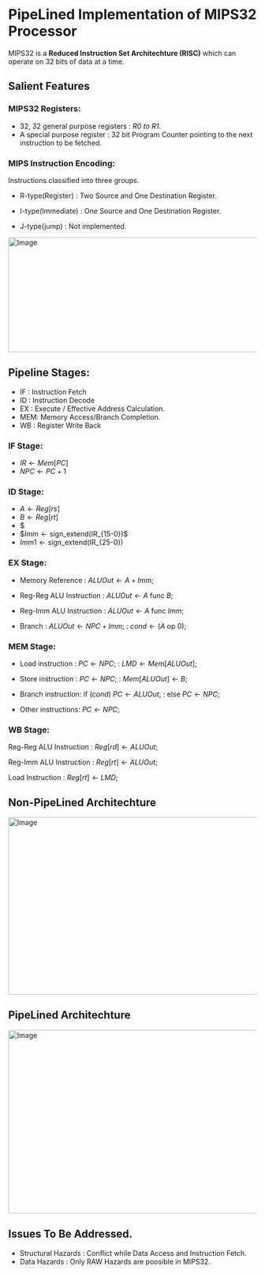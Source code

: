
# PipeLined Implementation of MIPS32 Processor

MIPS32 is a **Reduced Instruction Set Architechture (RISC)** which can operate on 32 bits of data at a time.

## Salient Features

### MIPS32 Registers:

* 32, 32 general purpose registers : *R0 to R1*.
* A special purpose register : 32 bit Program Counter pointing to the next instruction to be fetched.


### MIPS Instruction Encoding:
Instructions classified into three groups.
* R-type(Register) : Two Source and One Destination Register.

* I-type(Immediate) : One Source and One Destination Register. 

* J-type(jump) : Not implemented.

 <img width="523" height="233" alt="Image" src="https://github.com/user-attachments/assets/4614a59c-f91e-4610-a7e0-cc65246075c1" />

 ## Pipeline Stages:

 * IF : Instruction Fetch
 * ID : Instruction Decode
 * EX : Execute / Effective Address Calculation.
 * MEM: Memory Access/Branch Completion.
 * WB : Register Write Back

### IF Stage:
* $IR  \leftarrow Mem[PC]$
* $NPC \leftarrow PC + 1$ 

### ID Stage:
* $A    \leftarrow Reg[rs]$
* $B    \leftarrow Reg[rt]$
* $
* $$Imm  \leftarrow \text{sign\_extend}($IR_{15-0}$)$$
* $Imm1 \leftarrow \text{sign\_extend}($IR_{25-0}$)$

### EX Stage:
* Memory Reference        : $ALUOut \leftarrow A + Imm;$

* Reg-Reg ALU Instruction : $ALUOut \leftarrow A \text{ func } B;$

* Reg-Imm ALU Instruction : $ALUOut \leftarrow A \text{ func } Imm;$

* Branch                  : $ALUOut \leftarrow NPC + Imm;$
                          : $cond \leftarrow (A \text{ op } 0);$

### MEM Stage:
* Load instruction  : $PC \leftarrow NPC;$
                    : $LMD \leftarrow Mem[ALUOut];$

* Store instruction : $PC \leftarrow NPC;$
                    : $Mem[ALUOut] \leftarrow B;$

* Branch instruction: $\text{if } (cond) \text{ } PC \leftarrow ALUOut;$
                    : $\text{else } PC \leftarrow NPC;$

* Other instructions: $PC \leftarrow NPC;$

### WB Stage:

Reg-Reg ALU Instruction : $Reg[rd] \leftarrow ALUOut;$

Reg-Imm ALU Instruction : $Reg[rt] \leftarrow ALUOut;$

Load Instruction        : $Reg[rt] \leftarrow LMD;$


## Non-PipeLined Architechture

<img width="811" height="360" alt="Image" src="https://github.com/user-attachments/assets/c5223b97-0fb8-409e-82e1-c29cb66acd1c" />

## PipeLined Architechture

<img width="809" height="372" alt="Image" src="https://github.com/user-attachments/assets/40a61dfd-a2f9-4b35-8aef-1287714c4951" />


## Issues To Be Addressed.

* Structural Hazards : Conflict while Data Access and Instruction Fetch.
* Data Hazards       : Only RAW Hazards are poosible in MIPS32.






